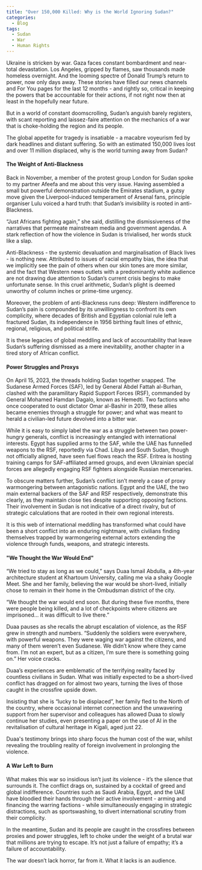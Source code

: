 ```yaml
---
title: "Over 150,000 Killed: Why is the World Ignoring Sudan?"
categories:
  - Blog
tags:
  - Sudan
  - War
  - Human Rights
---
```


Ukraine is stricken by war. Gaza faces constant bombardment and near-total devastation. Los Angeles, gripped by flames, saw thousands made homeless overnight. And the looming spectre of Donald Trump’s return to power, now only days away. These stories have filled our news channels and For You pages for the last 12 months - and rightly so, critical in keeping the powers that be accountable for their actions, if not right now then at least in the hopefully near future. 

But in a world of constant doomscrolling, Sudan’s anguish barely registers, with scant reporting and laissez-faire attention on the mechanics of a war that is choke-holding the region and its people.

The global appetite for tragedy is insatiable - a macabre voyeurism fed by dark headlines and distant suffering. So with an estimated 150,000 lives lost and over 11 million displaced, why is the world turning away from Sudan?


#### The Weight of Anti-Blackness

Back in November, a member of the protest group London for Sudan spoke to my partner Afeefa and me about this very issue. Having assembled a small but powerful demonstration outside the Emirates stadium, a gutsy move given the Liverpool-induced temperament of Arsenal fans, principle organiser Lulu voiced a hard truth: that Sudan’s invisibility is rooted in anti-Blackness.

“Just Africans fighting again,” she said, distilling the dismissiveness of the narratives that permeate mainstream media and government agendas. A stark reflection of how the violence in Sudan is trivialised, her words stuck like a slap.

Anti-Blackness - the systemic devaluation and marginalisation of Black lives - is nothing new. Attributed to issues of racial empathy bias, the idea that we implicitly see the pain of others when our skin tones are more similar, and the fact that Western news outlets with a predominantly white audience are not drawing due attention to Sudan’s current crisis begins to make unfortunate sense. In this cruel arithmetic, Sudan’s plight is deemed unworthy of column inches or prime-time urgency.

Moreover, the problem of anti-Blackness runs deep: Western indifference to Sudan’s pain is compounded by its unwillingness to confront its own complicity, where decades of British and Egyptian colonial rule left a fractured Sudan, its independence in 1956 birthing fault lines of ethnic, regional, religious, and political strife. 

It is these legacies of global meddling and lack of accountability that leave Sudan’s suffering dismissed as a mere inevitability, another chapter in a tired story of African conflict.


#### Power Struggles and Proxys 

On April 15, 2023, the threads holding Sudan together snapped. The Sudanese Armed Forces (SAF), led by General Abdel Fattah al-Burhan, clashed with the paramilitary Rapid Support Forces (RSF), commanded by General Mohamed Hamdan Dagalo, known as Hemedti. Two factions who once cooperated to oust dictator Omar al-Bashir in 2019, these allies became enemies through a struggle for power; and what was meant to herald a civilian-led future devolved into a bitter war.

While it is easy to simply label the war as a struggle between two power-hungry generals, conflict is increasingly entangled with international interests. Egypt has supplied arms to the SAF, while the UAE has funnelled weapons to the RSF, reportedly via Chad. Libya and South Sudan, though not officially aligned, have seen fuel flows reach the RSF. Eritrea is hosting training camps for SAF-affiliated armed groups, and even Ukrainian special forces are allegedly engaging RSF fighters alongside Russian mercenaries.
 
To obscure matters further, Sudan’s conflict isn’t merely a case of proxy warmongering between antagonistic nations. Egypt and the UAE, the two main external backers of the SAF and RSF respectively, demonstrate this clearly, as they maintain close ties despite supporting opposing factions. Their involvement in Sudan is not indicative of a direct rivalry, but of strategic calculations that are rooted in their own regional interests.

It is this web of international meddling has transformed what could have been a short conflict into an enduring nightmare, with civilians finding themselves trapped by warmongering external actors extending the violence through funds, weapons, and strategic interests.

#### "We Thought the War Would End"

“We tried to stay as long as we could,” says Duaa Ismail Abdulla, a 4th-year architecture student at Khartoum University, calling me via a shaky Google Meet. She and her family, believing the war would be short-lived, initially chose to remain in their home in the Ombudsman district of the city. 

“We thought the war would end soon. But during these five months, there were people being killed, and a lot of checkpoints where citizens are imprisoned… it was difficult to live there.”

Duaa pauses as she recalls the abrupt escalation of violence, as the RSF grew in strength and numbers. “Suddenly the soldiers were everywhere, with powerful weapons. They were waging war against the citizens, and many of them weren’t even Sudanese. We didn’t know where they came from. I’m not an expert, but as a citizen, I’m sure there is something going on.” Her voice cracks.

Duaa’s experiences are emblematic of the terrifying reality faced by countless civilians in Sudan. What was initially expected to be a short-lived conflict has dragged on for almost two years, turning the lives of those caught in the crossfire upside down. 

Insisting that she is “lucky to be displaced”, her family fled to the North of the country, where occasional internet connection and the unwavering support from her supervisor and colleagues has allowed Duaa to slowly continue her studies, even presenting a paper on the use of AI in the revitalisation of cultural heritage in Kigali, aged just 22. 

Duaa's testimony brings into sharp focus the human cost of the war, whilst revealing the troubling reality of foreign involvement in prolonging the violence.

#### A War Left to Burn

What makes this war so insidious isn’t just its violence - it’s the silence that surrounds it. The conflict drags on, sustained by a cocktail of greed and global indifference. Countries such as Saudi Arabia, Egypt, and the UAE have bloodied their hands through their active involvement - arming and financing the warring factions - while simultaneously engaging in strategic distractions, such as sportswashing, to divert international scrutiny from their complicity. 

In the meantime, Sudan and its people are caught in the crossfires between proxies and power struggles, left to choke under the weight of a brutal war that millions are trying to escape. It’s not just a failure of empathy; it’s a failure of accountability. 

The war doesn’t lack horror, far from it. What it lacks is an audience.

